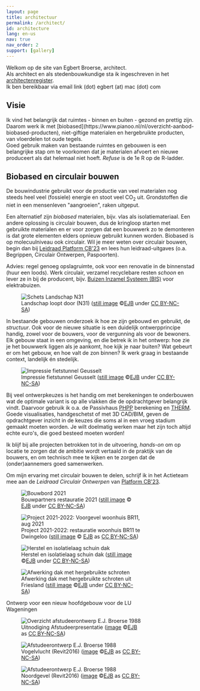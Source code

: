 ```yaml
---
layout: page
title: architectuur
permalink: /architect/
id: architecture
lang: en-us
nav: true
nav_order: 2
support: [gallery]
---
```


Welkom op de site van Egbert Broerse, architect.<br>
Als architect en als stedenbouwkundige sta ik ingeschreven in het <a href="https://www.architectenregister.nl/vind-een-architect/?searchTerm=Broerse&searchFilter=5">architectenregister</a>.<br>
Ik ben bereikbaar via email link (dot) egbert (at) mac (dot) com

## Visie

<p>Ik vind het belangrijk dat ruimtes - binnen en buiten - gezond en prettig zijn. Daarom werk ik met [biobased](https://www.pianoo.nl/nl/overzicht-aanbod-biobased-producten), niet-giftige materialen en hergebruikte producten, van vloerdelen tot oude tegels.<br>
Goed gebruik maken van bestaande ruimtes en gebouwen is een belangrijke stap om te voorkomen dat je materialen afvoert en nieuwe produceert als dat helemaal niet hoeft. <em>Refuse</em> is de 1e R op de R-ladder.</p>

## <a id="circulair">Biobased en circulair bouwen</a>

De bouwindustrie gebruikt voor de productie van veel materialen nog steeds heel veel (fossiele) energie en stoot veel CO<sub>2</sub> uit. Grondstoffen die niet in een mensenleven "aangroeien", raken uitgeput.

Een alternatief zijn <em>biobased</em> materialen, bijv. vlas als isolatiemateriaal. Een andere oplossing is circulair bouwen, dus de kringloop starten met gebruikte materialen en er voor zorgen dat een bouwwerk zo te demonteren is dat grote elementen elders opnieuw gebruikt kunnen worden. Biobased is op molecuulniveau ook circulair.
Wil je meer weten over circulair bouwen, begin dan bij [Leidraad Platform CB'23](https://platformcb23.nl/) en lees hun leidraad-uitgaves (o.a. Begrippen, Circulair Ontwerpen, Paspoorten).

Advies: regel genoeg opslagruimte, ook voor een renovatie in de binnenstad (huur een loods). Werk circulair, verzamel recyclebare resten <em>schoon</em> en lever ze in bij de producent, bijv. <a href="https://www.bureauleiding.nl">Buizen Inzamel Systeem (BIS)</a> voor elektrabuizen.

<figure><img src='{{ "/assets/img/architect/n31/N31princDkruisend_lo.jpg" | relative_url }}' alt='Schets Landschap N31' class='w3-image' >
<figcaption class="kleiner">Landschap loopt door (N31) (<a prefix="dct: https://purl.org/dc/terms/" href="https://purl.org/dc/dcmitype/Image" property="dct:title" rel="dct:type">still image</a> &copy;<a prefix="cc: https://creativecommons.org/ns#" href="https://www.ebroerse.nl" property="cc:attributionName" rel="cc:attributionURL">EJB</a> under <a rel="license" href="http://creativecommons.org/licenses/by-nc-sa/4.0/">CC BY-NC-SA</a>)</figcaption></figure>

<p>In bestaande gebouwen onderzoek ik hoe ze zijn gebouwd en gebruikt, de <em>structuur</em>. Ook voor de nieuwe situatie is een duidelijk ontwerpprincipe handig, zowel voor de bouwers, voor de vergunning als voor de bewoners.<br>
Elk gebouw staat in een omgeving, en die betrek ik in het ontwerp: hoe zie je het bouwwerk liggen als je aankomt, hoe kijk je naar buiten? Wat gebeurt er om het gebouw, en hoe valt de zon binnen? Ik werk graag in bestaande context, landelijk &eacute;n stedelijk.</p>

<figure><img src='{{ "/assets/img-noresample/avenue2/PaardentunnelSchetsEgbert-562x252.jpg" | relative_url }}' alt='Impressie fietstunnel Geusselt' class='w3-image' >
<figcaption class="kleiner">Impressie fietstunnel Geusselt (<a prefix="dct: https://purl.org/dc/terms/" href="https://purl.org/dc/dcmitype/Image" property="dct:title" rel="dct:type">still image</a> &copy;<a prefix="cc: https://creativecommons.org/ns#" href="https://www.ebroerse.nl" property="cc:attributionName" rel="cc:attributionURL">EJB</a> under <a rel="license" href="http://creativecommons.org/licenses/by-nc-sa/4.0/">CC BY-NC-SA</a>)</figcaption></figure>

<p>Bij veel ontwerpkeuzes is het handig om met berekeningen te onderbouwen wat de optimale variant is op alle vlakken die de opdrachtgever belangrijk vindt. Daarvoor gebruik ik o.a. de Passivhaus <a href="https://passipedia.org/planning/calculating_energy_efficiency/phpp_-_the_passive_house_planning_package">PHPP</a> berekening en <a href="https://windows.lbl.gov/software/therm/">THERM</a>.<br>
Goede visualisaties, handgeschetst of met 3D CAD/BIM, geven de opdrachtgever inzicht in de keuzes die soms al in een vroeg stadium gemaakt moeten worden. Je wilt doelmatig werken maar het zijn toch altijd echte euro's, die goed besteed moeten worden!</p>
<p>Ik blijf bij alle projecten betrokken tot in de uitvoering, <em>hands-on</em> om op locatie te zorgen dat de ambitie wordt vertaald in de praktijk van de bouwers, en om technisch mee te kijken en te zorgen dat de (onder)aannemers goed samenwerken.</p>
<p>Om mijn ervaring met circulair bouwen te delen, schrijf ik in het Actieteam mee aan de <em>Leidraad Circulair Ontwerpen</em> van <a href="https://platformcb23.nl">Platform CB'23</a>.</p>

<div class="w3-card w3-center" style="max-width: 80%;">
<figure><img src='{{ "/assets/img/architect/BR11/BR11_Bouwbord.png" | relative_url }}' alt='Bouwbord 2021' class='w3-image' >
<figcaption class="kleiner">Bouwpartners restauratie 2021 (<a prefix="dct: https://purl.org/dc/terms/" href="https://purl.org/dc/dcmitype/Image" property="dct:title" rel="dct:type">still image</a> &copy; <a prefix="cc: https://creativecommons.org/ns#" href="https://www.ebroerse.nl" property="cc:attributionName" rel="cc:attributionURL">EJB</a> under <a rel="license" href="http://creativecommons.org/licenses/by-nc-sa/4.0/">CC BY-NC-SA</a>)</figcaption></figure>

<figure><img src='{{ "/assets/img/architect/BR11/IMG_1041.jpg" | relative_url }}' alt='Project 2021-2022: Voorgevel woonhuis BR11, aug 2021' class='w3-image'>
<figcaption class="kleiner">Project 2021-2022: restauratie woonhuis BR11 te Dwingeloo (<a prefix="dct: https://purl.org/dc/terms/" href="https://purl.org/dc/dcmitype/Image" property="dct:title" rel="dct:type">still image</a> &copy; <a prefix="cc: https://creativecommons.org/ns#" href="https://www.ebroerse.nl" property="cc:attributionName" rel="cc:attributionURL">EJB</a> as <a rel="license" href="https://creativecommons.org/licenses/by-nc-sa/4.0/">CC BY-NC-SA</a>)</figcaption></figure>

<figure><img src='{{ "/assets/img/architect/BR11/IMG_3774.jpg" | relative_url }}' alt='Herstel en isolatielaag schuin dak' class='w3-image' >
<figcaption class="kleiner">Herstel en isolatielaag schuin dak (<a prefix="dct: https://purl.org/dc/terms/" href="https://purl.org/dc/dcmitype/Image" property="dct:title" rel="dct:type">still image</a> &copy;<a prefix="cc: https://creativecommons.org/ns#" href="https://www.ebroerse.nl" property="cc:attributionName" rel="cc:attributionURL">EJB</a> under <a rel="license" href="http://creativecommons.org/licenses/by-nc-sa/4.0/">CC BY-NC-SA</a>)</figcaption></figure>

<figure><img src='{{ "/assets/img/architect/BR11/IMG_1165.jpg" | relative_url }}' alt='Afwerking dak met hergebruikte schroten' class='w3-image' >
<figcaption class="kleiner">Afwerking dak met hergebruikte schroten uit Friesland (<a prefix="dct: https://purl.org/dc/terms/" href="https://purl.org/dc/dcmitype/Image" property="dct:title" rel="dct:type">still image</a> &copy;<a prefix="cc: https://creativecommons.org/ns#" href="https://www.ebroerse.nl" property="cc:attributionName" rel="cc:attributionURL">EJB</a> under <a rel="license" href="http://creativecommons.org/licenses/by-nc-sa/4.0/">CC BY-NC-SA</a>)</figcaption></figure>
</div><!-- sluit tegel af -->

<div class="w3-card w3-center" style="max-width: 80%;">Ontwerp voor een nieuw hoofdgebouw voor de LU Wageningen
<div class="w3-row">
<div class="w3-col s12 m6">
<figure><img src='{{ "/assets/img/architect/studiebk/LUW1988EBR.png" | relative_url }}' alt='Overzicht afstudeerontwerp E.J. Broerse 1988' class='w3-image'>
<figcaption class="kleiner">Uitnodiging Afstudeerpresentatie (<a prefix="dct: https://purl.org/dc/terms/" href="https://purl.org/dc/dcmitype/Image" property="dct:title" rel="dct:type">image</a> &copy;<a prefix="cc: https://creativecommons.org/ns#" href="https://www.ebroerse.nl" property="cc:attributionName" rel="cc:attributionURL">EJB</a> as <a rel="license" href="https://creativecommons.org/licenses/by-nc-sa/4.0/">CC BY-NC-SA</a>)</figcaption></figure>
</div>
<div class="w3-col s12 m6">
<figure><img src='{{ "/assets/img/architect/studiebk/EBR_LUW_1988_ZO.jpg" | relative_url }}' alt='Afstudeerontwerp E.J. Broerse 1988' class='w3-image'><br>
<figcaption class="kleiner">Vogelvlucht (Revit2016) (<a prefix="dct: https://purl.org/dc/terms/" href="https://purl.org/dc/dcmitype/Image" property="dct:title" rel="dct:type">image</a> &copy;<a prefix="cc: https://creativecommons.org/ns#" href="https://www.ebroerse.nl" property="cc:attributionName" rel="cc:attributionURL">EJB</a> as <a rel="license" href="https://creativecommons.org/licenses/by-nc-sa/4.0/">CC BY-NC-SA</a>)</figcaption></figure>
</div>
</div><!-- sluit row af -->

<!-- groter plaatje -->
<figure><img src='{{ "/assets/img/architect/studiebk/EBR_LUW_1988_entree.jpg" | relative_url }}' alt='Afstudeerontwerp E.J. Broerse 1988' class='w3-image'>
<figcaption class="kleiner">Noordgevel (Revit2016) (<a prefix="dct: https://purl.org/dc/terms/" href="https://purl.org/dc/dcmitype/Image" property="dct:title" rel="dct:type">image</a> &copy;<a prefix="cc: https://creativecommons.org/ns#" href="https://www.ebroerse.nl" property="cc:attributionName" rel="cc:attributionURL">EJB</a> as <a rel="license" href="https://creativecommons.org/licenses/by-nc-sa/4.0/">CC BY-NC-SA</a>)</figcaption></figure>
</div><!-- sluit tegel af -->
